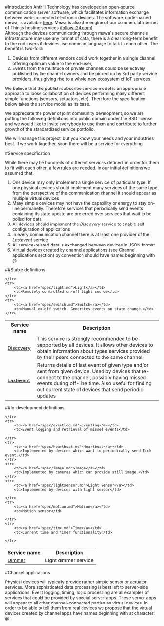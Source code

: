 #Introduction
Anthill Technology has developed an open-source communication server software, which facilitates information exchange between web-connected electronic devices. The software, code-named mewa, is available [here](https://github.com/AnthillTech/mewa). Mewa is also the engine of our commercial Internet of Things hosting services ([followit24.com](http://www.followit24.com)).  
Although the devices communicating through mewa's secure channels infrastructure may use any format of data, there is a clear long-term benefit to the end-users if devices use common language to talk to each other. The benefit is two-fold:  
1. Devices from different vendors could work together in a single channel offering optimum value to the end-user,  
2. Events from the multitude of private channels could be selectively published by the channel owners and be picked up by 3rd party service providers, thus giving rise to a whole new ecosystem of IoT services.  

We believe that the publish-subscribe service model is an appropriate approach to loose collaboration of devices performing many different simple functions (sensors, actuators, etc). Therefore the specification below takes the service model as its base.   

We appreciate the power of joint community development, so we are putting the following definitions into public domain under the BSD license and we would like to invite everybody to use them and contribute to further growth of the standardized service portfolio.  
  
We will manage this project, but you know your needs and your industries best. If we work together, soon there will be a service for everything!


#Service specification

While there may be hundreds of different services defined, in order for them to fit with each other, a few rules are needed. In our initial definitions we assumed that:   

1. One device may only implement a single service of particular type. If one physical devices should implement many services of the same type, from the perspective of the communication channel it should appear as multiple virtual devices  
2. Many simple devices may not have the capability or energy to stay on-line permanetly. Therefore services that periodically send events containing its state update are preferred over services that wait to be polled for data.  
3. All devices should implement the *Discovery* service to enable self configuration of applications  
4. In every communication channel there is at least one provider of the *Lastevent* service  
5. All service-related data is exchanged between devices in JSON format  
6. Virtual devices created by channel applications (see Channel applications section) by convention should have names beginning with @

##Stable definitions

<table class="table table-bordered">
    <tr>
        <th>Service name</th>
        <th>Description</th>
    </tr>
    <tr>
        <td><a href="spec/discovery.md">Discovery</a></td>
        <td>This service is strongly recommended to be supported by all devices. It allows other devices to obtain information about types services provided by their peers connected to the same channel.</td>
    </tr>
    <tr>
        <td><a href="spec/lastevent.md">Lastevent</a></td>
        <td>Returns details of last event of given type and/or sent from given device. Used by devices that re-connect to the channel, possibly having missed events during off-line time. Also useful for finding out current state of devices that send periodic updates </td>
    
    </tr>
    <tr>
        <td><a href="spec/light.md">Light</a></td>
        <td>Remotely controlled on-off light source</td> 
    </tr>
    <tr>
        <td><a href="spec/switch.md">Switch</a></td>
        <td>Manual on-off switch. Generates events on state change.</td>
    </tr>

</table>


##In-development definitions


<table class="table table-bordered">
    <tr>
        <th>Service name</th>
        <th>Description</th>
    </tr>
    <tr>
        <td><a href="spec/dimmer.md">Dimmer</a></td>
        <td>Light dimmer service </td>
    
    </tr>
    <tr>
        <td><a href="spec/eventlog.md">Eventlog</a></td>
        <td>Event logging and retrieval of missed events</td>
    
    </tr>
    <tr>
        <td><a href="spec/heartbeat.md">Heartbeat</a></td>
        <td>Implemented by devices which want to periodically send Tick event.</td>
    </tr>
    <tr>
        <td><a href="spec/image.md">Image</a></td>
        <td>Implemented by cameras which can provide still image.</td>
    </tr>
    <tr>
        <td><a href="spec/lightsensor.md">Light Sensor</a></td>
        <td>Implemented by devices with light sensor</td>
    
    </tr>
    <tr>
        <td><a href="spec/motion.md">Motion</a></td>
        <td>Motion sensor</td>
    
    </tr>
    <tr>
        <td><a href="spec/time.md">Time</a></td>
        <td>Current time and timer functionality</td>
    
    </tr>


</table>

#Channel applications

Physical devices will typically provide rather simple sensor or actuator services. More sophisticated data processing is best left to server-side applications. Event logging, timing, logic processing are all examples of services that could be provided by special server-apps. These server apps will appear to all other channel-connected parties as virtual devices. In order to be able to tell them from real devices we propose that the virtual devices created by channel apps have names beginning with at character: @







